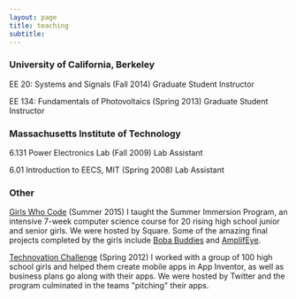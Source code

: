 ```yaml
---
layout: page
title: teaching
subtitle: 
---
```


### University of California, Berkeley

EE 20: Systems and Signals (Fall 2014)
Graduate Student Instructor

EE 134: Fundamentals of Photovoltaics (Spring 2013)
Graduate Student Instructor


### Massachusetts Institute of Technology

6.131 Power Electronics Lab (Fall 2009)
Lab Assistant

6.01 Introduction to EECS, MIT (Spring 2008)
Lab Assistant

### Other

[Girls Who Code]("girlswhocode.com/summer-immersion-programs/") (Summer 2015)
I taught the Summer Immersion Program, an intensive 7-week computer science course for 20 rising high school junior and senior girls.
We were hosted by Square. Some of the amazing final projects completed by the girls include [Boba Buddies]("bobabuddies.github.io") and [AmplifEye]("http://theamplifeyers.github.io/"). 

[Technovation Challenge]("http://www.technovationchallenge.org/") (Spring 2012)
I worked with a group of 100 high school girls and helped them create mobile apps in App Inventor, as well as business plans go along with their apps.
We were hosted by Twitter and the program culminated in the teams "pitching" their apps.


            
           
	